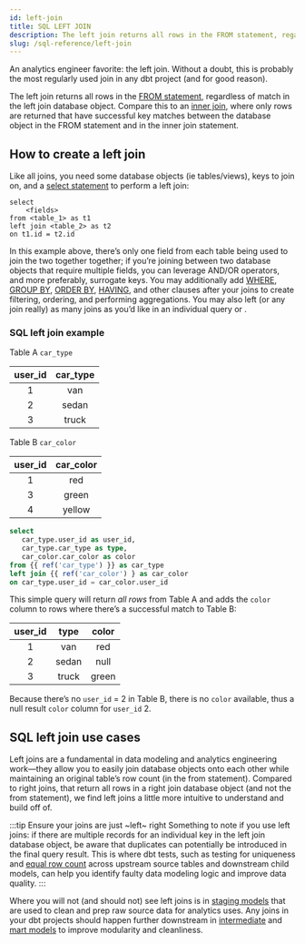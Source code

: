 ```yaml
---
id: left-join
title: SQL LEFT JOIN
description: The left join returns all rows in the FROM statement, regardless of match in the left join database object.
slug: /sql-reference/left-join
---
```


<head>
    <title>Working with left joins in SQL</title>
</head>

An analytics engineer favorite: the left join. Without a doubt, this is probably the most regularly used join in any dbt project (and for good reason).

The left join returns all rows in the [FROM statement](/sql-reference/from), regardless of match in the left join database object. Compare this to an [inner join](/sql-reference/inner-join), where only rows are returned that have successful key matches between the database object in the FROM statement and in the inner join statement.

## How to create a left join

Like all joins, you need some database objects (ie tables/views), keys to join on, and a [select statement](/sql-reference/select) to perform a left join:

```
select
    <fields>
from <table_1> as t1
left join <table_2> as t2
on t1.id = t2.id 
```

In this example above, there’s only one field from each table being used to join the two together together; if you’re joining between two database objects that require multiple fields, you can leverage AND/OR operators, and more preferably, <Term id="surrogate-key">surrogate keys</Term>. You may additionally add [WHERE](/sql-reference/where), [GROUP BY](/sql-reference/group-by), [ORDER BY](/sql-reference/order-by), [HAVING](/sql-reference/having), and other clauses after your joins to create filtering, ordering, and performing aggregations. You may also left (or any join really) as many joins as you’d like in an individual query or <Term id="cte" />.

### SQL left join example

Table A `car_type`

| **user_id** | **car_type** |
|:---:|:---:|
| 1 | van |
| 2 | sedan |
| 3 | truck |

Table B `car_color`

| user_id | car_color |
|:---:|:---:|
| 1 | red |
| 3 | green |
| 4 | yellow |

```sql
select
   car_type.user_id as user_id,
   car_type.car_type as type,
   car_color.car_color as color
from {{ ref('car_type') }} as car_type
left join {{ ref('car_color') } as car_color
on car_type.user_id = car_color.user_id
```

This simple query will return *all rows* from Table A and adds the `color` column to rows where there’s a successful match to Table B:

| **user_id** | **type** | **color** |
|:---:|:---:|:---:|
| 1 | van | red |
| 2 | sedan | null |
| 3 | truck | green |

Because there’s no `user_id` = 2 in Table B, there is no `color` available, thus a null result `color` column for `user_id` 2.

## SQL left join use cases

Left joins are a fundamental in data modeling and analytics engineering work—they allow you to easily join database objects onto each other while  maintaining an original table’s row count (in the from statement). Compared to right joins, that return all rows in a right join database object (and not the from statement), we find left joins a little more intuitive to understand and build off of.

:::tip Ensure your joins are just ~left~ right
Something to note if you use left joins: if there are multiple records for an individual key in the left join database object, be aware that duplicates can potentially be introduced in the final query result. This is where dbt tests, such as testing for <Term id="primary-key" /> uniqueness and [equal row count](https://github.com/dbt-labs/dbt-utils#equal_rowcount-source) across upstream source tables and downstream child models, can help you identify faulty data modeling logic and improve data quality.
:::

Where you will not (and should not) see left joins is in [staging models](https://docs.getdbt.com/guides/best-practices/how-we-structure/2-staging) that are used to clean and prep raw source data for analytics uses. Any joins in your dbt projects should happen further downstream in [intermediate](https://docs.getdbt.com/guides/best-practices/how-we-structure/3-intermediate) and [mart models](https://docs.getdbt.com/guides/best-practices/how-we-structure/4-marts) to improve modularity and <Term id="dag" /> cleanliness.